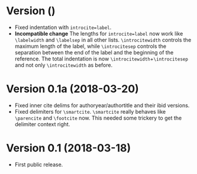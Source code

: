 # Version <version> (<date>)
- Fixed indentation with `introcite=label`.
- **Incompatible change** The lengths for `introcite=label` now work like
  `\labelwidth` and `\labelsep` in all other lists.
  `\introcitewidth` controls the maximum length of the label, while
  `\introcitesep` controls the separation between the end of the label and
  the beginning of the reference.
  The total indentation is now `\introcitewidth`+`\introcitesep` and not
  only `\introcitewidth` as before.

# Version 0.1a (2018-03-20)
- Fixed inner cite delims for authoryear/authortitle and their ibid versions.
- Fixed delimiters for `\smartcite`.
  `\smartcite` really behaves like `\parencite` and `\footcite` now.
  This needed some trickery to get the delimiter context right.

# Version 0.1 (2018-03-18)
- First public release.
